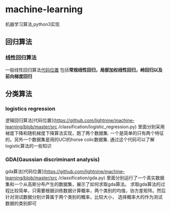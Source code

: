# machine-learning
机器学习算法,python3实现

## 回归算法
### 线性回归算法
一般线性回归算法[代码位置](https://github.com/lightnine/machine-learning/blob/master/src/regression/regression.py)
包括**常规线性回归，局部加权线性回归，岭回归以及前向梯度回归**

## 分类算法
### logistics regression
逻辑回归算法[代码位置](https://github.com/lightnine/machine-learning/blob/master/src
/classification/logistic_regression.py)
里面分别采用梯度下降和随机梯度下降算法实现，跑了两个数据集.
一个是简单的只有两个特征的。另外一个数据集是用的UCI的horse colic数据集.
通过这个代码可以了解logistic算法的一些知识

### GDA(Gaussian discriminant analysis)
gda算法[代码位置](https://github.com/lightnine/machine-learning/blob/master/src
/classification/gda.py)
里面分别运行了一个真实数据集和一个从高斯分布产生的数据集，展示了如何求取gda算法。
求取gda算法的过程比较简单，只需要根据训练数据计算概率，两个类别的均值，协方差矩阵。然后针对测试数据分别计算属于两个类别的概率，比较大小，
选择概率大的作为测试数据的类别即可